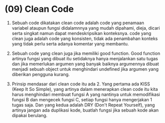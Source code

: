 # (09) Clean Code

1.  Sebuah code dikatakan clean code adalah code yang penamaan variabel ataupun fungsi didalamnnya yang mudah dipahami, dieja, dicari serta singkat namun dapat mendeskripsikan konteksnya. code yang clean juga adalah code yang konsisten, tidak ada penambahan konteks yang tidak perlu serta adanya komentar yang membantu.

2.  Sebuah code yang clean juga jika memiliki good function. Good function artinya fungsi yang dibuat itu setidaknya hanya menjalankan satu tugas dan jika memerlukan argumen yang banyak baiknya argumennya dibuat menjadi sebuah object untuk menghindari undefined jika argumen yang diberikan pengguna kurang.

3.  Prinsip mendasar dari clean code itu ada 2. Yang pertama ada KISS (Keep It So Simple), yang artinya dalam menerapkan clean code itu kita harus menghindari membuat fungsi A yang nantinya untuk memodifikasi fungsi B dan mengecek fungsi C, setiap fungsi hanya mengerjakan 1 tugas saja. Dan yang kedua adalah DRY (Don't Repeat Yourself), yang artinya jangan ada duplikasi kode, buatlah fungsi jika sebuah kode akan dipakai berulang.
